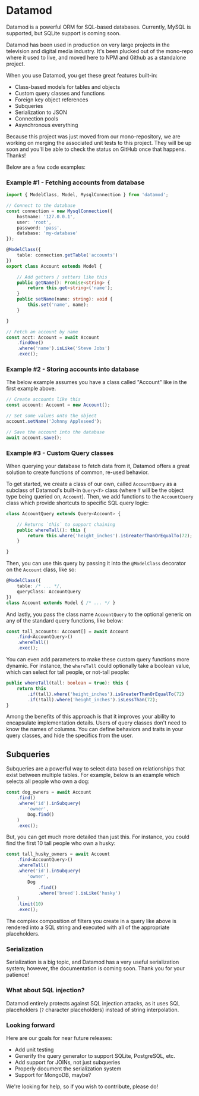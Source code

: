 # Datamod
Datamod is a powerful ORM for SQL-based databases. Currently, MySQL is supported, but SQLite support is coming soon.

Datamod has been used in production on very large projects in the television and digital media industry. It's been plucked out of the mono-repo where it used to live, and moved here to NPM and Github as a standalone project.

When you use Datamod, you get these great features built-in:
- Class-based models for tables and objects
- Custom query classes and functions
- Foreign key object references
- Subqueries
- Serialization to JSON
- Connection pools
- Asynchronous everything

Because this project was just moved from our mono-repository, we are working on merging the associated unit tests to this project. They will be up soon and you'll be able to check the status on GitHub once that happens. Thanks!

Below are a few code examples:

### Example #1 - Fetching accounts from database

```typescript
import { ModelClass, Model, MysqlConnection } from 'datamod';

// Connect to the database
const connection = new MysqlConnection({
    hostname: '127.0.0.1',
    user: 'root',
    password: 'pass',
    database: 'my-database'
});

@ModelClass({
    table: connection.getTable('accounts')
})
export class Account extends Model {

    // Add getters / setters like this
    public getName(): Promise<string> {
        return this.get<string>('name');
    }
    public setName(name: string): void {
        this.set('name', name);
    }

}

// Fetch an account by name
const acct: Account = await Account
    .findOne()
    .where('name').isLike('Steve Jobs')
    .exec();
```

### Example #2 - Storing accounts into database

The below example assumes you have a class called "Account" like in the first example above.

```typescript
// Create accounts like this
const account: Account = new Account();

// Set some values onto the object
account.setName('Johnny Appleseed');

// Save the account into the database
await account.save();
```

### Example #3 - Custom Query classes

When querying your database to fetch data from it, Datamod offers a great solution to create functions of common, re-used behavior.

To get started, we create a class of our own, called `AccountQuery` as a subclass of Datamod's built-in `Query<T>` class (where `T` will be the object type being queried on, `Account`). Then, we add functions to the `AccountQuery` class which provide shortcuts to specific SQL query logic:

```typescript
class AccountQuery extends Query<Account> {

    // Returns `this` to support chaining
    public whereTall(): this {
        return this.where('height_inches').isGreaterThanOrEqualTo(72);
    }

}
```

Then, you can use this query by passing it into the `@ModelClass` decorator on the `Account` class, like so:

```typescript
@ModelClass({
    table: /* ... */,
    queryClass: AccountQuery
})
class Account extends Model { /* ... */ }
```

And lastly, you pass the class name `AccountQuery` to the optional generic on any of the standard query functions, like below:

```typescript
const tall_accounts: Account[] = await Account
    .find<AccountQuery>()
    .whereTall()
    .exec();
```

You can even add parameters to make these custom query functions more dynamic. For instance, the `whereTall` could optionally take a boolean value, which can select for tall people, or not-tall people:

```typescript
public whereTall(tall: boolean = true): this {
    return this
        .if(tall).where('height_inches').isGreaterThanOrEqualTo(72)
        .if(!tall).where('height_inches').isLessThan(72);
}
```

Among the benefits of this approach is that it improves your ability to encapsulate implementation details. Users of query classes don't need to know the names of columns. You can define behaviors and traits in your query classes, and hide the specifics from the user.

## Subqueries

Subqueries are a powerful way to select data based on relationships that exist between multiple tables. For example, below is an example which selects all people who own a dog:

```typescript
const dog_owners = await Account
    .find()
    .where('id').inSubquery(
        'owner',
        Dog.find()
    )
    .exec();
```

But, you can get much more detailed than just this. For instance, you could find the first 10 tall people who own a husky:

```typescript
const tall_husky_owners = await Account
    .find<AccountQuery>()
    .whereTall()
    .where('id').inSubquery(
        'owner',
        Dog
            .find()
            .where('breed').isLike('husky')
    )
    .limit(10)
    .exec();
```

The complex composition of filters you create in a query like above is rendered into a SQL string and executed with all of the appropriate placeholders.

### Serialization

Serialization is a big topic, and Datamod has a very useful serialization system; however, the documentation is coming soon. Thank you for your patience!

### What about SQL injection?

Datamod entirely protects against SQL injection attacks, as it uses SQL placeholders (`?` character placeholders) instead of string interpolation.

### Looking forward

Here are our goals for near future releases:
- Add unit testing
- Generify the query generator to support SQLite, PostgreSQL, etc.
- Add support for JOINs, not just subqueries
- Properly document the serialization system
- Support for MongoDB, maybe?

We're looking for help, so if you wish to contribute, please do!
